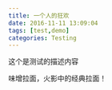 ```yaml
---
title: 一个人的狂欢
date: 2016-11-11 13:09:04
tags: [test,demo]
categories: Testing
---
```


这个是测试的描述内容
<!-- more -->
味增拉面，火影中的经典拉面！